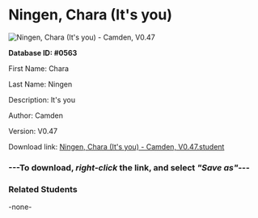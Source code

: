 # Ningen, Chara (It's you)

<img src="Files/Ningen, Chara (It's you).png" title="Ningen, Chara (It's you) - Camden, V0.47">

**Database ID: #0563**

First Name: Chara

Last Name: Ningen

Description: It's you

Author: Camden

Version: V0.47

Download link: <a href="https://raw.githubusercontent.com/Arbiter1223/Daigaku-Gurashi-Custom-Students/master/Files/Student Files/Ningen%2C%20Chara%20(It's%20you)%20-%20Camden%2C%20V0.47.student">Ningen, Chara (It's you) - Camden, V0.47.student</a>

### ---**To download, _right-click_ the link, and select _"Save as"_**---

### Related Students

-none-
